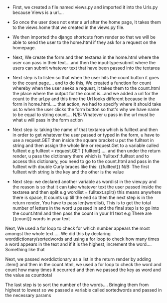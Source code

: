 * First, we created a file named views.py and imported it into the Urls.py because Views is a url.... 

* So once the user does not enter a url after the home page, It takes them to the views.home that we created in the views.py file.

* We then imported the django shortcuts from render so that we will be able to send the user to the home.html if they ask for a request on the homepage.

<!-- Under the urls.py, You have to go there and declare any new Url that was added to your project and there must be a comma at the end of each -->

<!-- The first url in the urls.py was an empty string because it was the homepage....that the user requested -->

<!-- Home.html is like the output..... where things will be displayed -->

* Next, We create the form and then textarea in the home.html where the user can pass in their text....and then the input:type:submit where the users can submit whatever text that have been passed into the textarea

* Next step is to listen so that when the user hits the count button it goes to the count page.... and to do this, We created a function for count whereby when the user seeks a request, it takes them to the count.html the place where the output for the count is...and we added a url for the count to the url.py and this time the Url looks different because in the form in home.html..... that action, we had to specify where it should take us to when the user clicks the form button so that's why we have name to be equal to string count....  N/B: Whatever u pass in the url must be what u will pass in the form action

* Next step is: taking the name of that textarea which is fulltext and then in order to get whatever the user passed or typed in the form, u have to use a request.GET then inside the square bracket u put the fulltext in string and then assign the whole line or request.Get to a variable called fulltext e.g fulltext = request.GET ['fulltext]..... and then under the return render, u pass the dictionary there which is 'fulltext':fulltext and to access this dictionary, you need to go to the count.html and pass in the fulltext with double Curly braces like this: {{fulltext}}  N/B: The first fulltext with string is the key and the other is the value

* Next step: we declared another variable as wordlist in the view.py and the reason is so that it can take whatever text the user passed inside the textarea and then split e.g wordlist = fulltext.split() this means anywhere there is space, It counts up till the end so then the next step is in the return render, You have to pass len(wordlist), This is to get the total number of letters in the word u passed in and the final step is to go into the count.html and then pass the count in your h1 text e.g There are {{count}} words in your text

Next, We used a for loop to check for which number appears the most amongst the whole text.....  We did this by declaring worddictionary/sortedwords and using a for loop to check how many times a word appears in the text and if it is the highest, increment the word.... Something like that

Next, we passed worddictionary as a list in the return render by adding .item() and then in the count.html, we used a for loop to check the word and count how many times it occurred and then we passed the key as word and the value as counttotal

The last step is to sort the number of the words.... Bringing them from highest to lowest so we passed a variable called sortedwords and passed in the necessary params